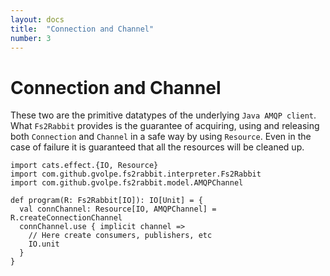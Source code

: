 ```yaml
---
layout: docs
title:  "Connection and Channel"
number: 3
---
```


# Connection and Channel

These two are the primitive datatypes of the underlying `Java AMQP client`. What `Fs2Rabbit` provides is the guarantee of acquiring, using and releasing both `Connection` and `Channel` in a safe way by using `Resource`. Even in the case of failure it is guaranteed that all the resources will be cleaned up.

```tut:book:silent
import cats.effect.{IO, Resource}
import com.github.gvolpe.fs2rabbit.interpreter.Fs2Rabbit
import com.github.gvolpe.fs2rabbit.model.AMQPChannel

def program(R: Fs2Rabbit[IO]): IO[Unit] = {
  val connChannel: Resource[IO, AMQPChannel] = R.createConnectionChannel
  connChannel.use { implicit channel =>
    // Here create consumers, publishers, etc
    IO.unit
  }
}
```

